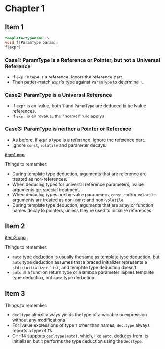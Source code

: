 # Chapter 1

## Item 1

```c++
template<typename T>
void f(ParamType param);
f(expr)
```

### Case1: ParamType is a Reference or Pointer, but not a Universal Reference

+ If `expr`'s type is a reference, ignore the reference part.
+ Then patter-match `expr`'s type against `ParamType` to determine `T`.


### Case2: ParamType is a Universal Reference

+ If `expr` is an lvalue, both `T` and `ParamType` are deduced to be
lvalue references.
+ If `expr` is an ravalue, the "normal" rule applys

### Case3: ParamType is neither a Pointer or Reference

+ As before, if `expr`'s type is a reference, ignore the reference part.
+ Ignore `const`, `volatile` and parameter decays.

[item1.cpp](./item1.cpp)

Things to remember:

+ During template type deduction, arguments that are reference are treated as non-references.
+ When deducing types for universal reference parameters, lvalue arguments get
special treatment.
+ When deducing types are by-value parameters, `const` and/or `volatile` arguments
are treated as non-`const` and non-`volatile`.
+ During template type deduction, arguments that are array or function names decay
to pointers, unless they're used to initialize references.

## Item 2

[item2.cpp](./item2.cpp)

Things to remember:

+ `auto` type deduction is usually the same as template type deduction, but `auto`
type deduction assumes that a braced initializer represents a `std::initializer_list`,
and template type deduction doesn't.
+ `auto` in a function return type or a lambda parameter implies template type
deduction, not `auto` type deduction.

## Item 3

Things to remember:

+ `decltype` almost always yields the type of a variable or expression without
any modifications
+ For lvalue expressions of type `T` other than names, `decltype` always reports
a type of `T&`.
+ C++14 supports `decltype(auto)`, which, like `auto`, deduces from its initializer,
but it performs the type deduction using the `decltype`.
